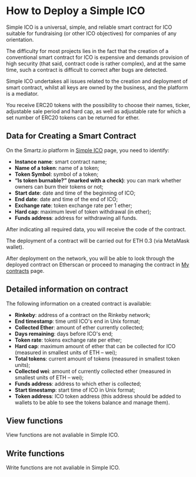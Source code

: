 # How to Deploy a Simple ICO

Simple ICO is a universal, simple, and reliable smart contract for ICO suitable for fundraising (or other ICO objectives) for companies of any orientation. 

The difficulty for most projects lies in the fact that the creation of a conventional smart contract for ICO is expensive and demands provision of high security (that said, contract code is rather complex), and at the same time, such a contract is difficult to correct after bugs are detected. 

Simple ICO undertakes all issues related to the creation and deployment of smart contract, whilst all keys are owned by the business, and the platform is a mediator. 

You receive ERC20 tokens with the possibility to choose their names, ticker, adjustable sale period and hard cap, as well as adjustable rate for which a set number of ERC20 tokens can be returned for ether.

## Data for Creating a Smart Contract

On the Smartz.io platform in [Simple ICO](https://platform.smartz.io/deploy/5aaa7a76ab3d71000bd0c69c/0) page, you need to identify:

* **Instance name**: smart contract name;
* **Name of a token**: name of a token;
* **Token Symbol**: symbol of a token;
* **“Is token burnable?” (marked with a check)**: you can mark whether owners can burn their tokens or not;
* **Start date**: date and time of the beginning of ICO;
* **End date**: date and time of the end of ICO;
* **Exchange rate**: token exchange rate per 1 ether;
* **Hard cap**: maximum level of token withdrawal (in ether);
* **Funds address**: address for withdrawing all funds.

After indicating all required data, you will receive the code of the contract. 

The deployment of a contract will be carried out for ETH 0.3 (via MetaMask wallet).

After deployment on the network, you will be able to look through the deployed contract on Etherscan or proceed to managing the contract in [My contracts](https://platform.smartz.io/dashboard) page.

## Detailed information on contract 

The following information on a created contract is available:

* **Rinkeby**: address of a contract on the Rinkeby network;
* **End timestamp**: time until ICO's end in Unix format;
* **Collected Ether**: amount of ether currently collected;
* **Days remaining**: days before ICO's end;
* **Token rate**: tokens exchange rate per ether;
* **Hard cap**: maximum amount of ether that can be collected for ICO (measured in smallest units of ETH – wei);
* **Total tokens**: current amount of tokens (measured in smallest token units);
* **Collected wei**: amount of currently collected ether (measured in smallest units of ETH – wei);
* **Funds address**: address to which ether is collected;
* **Start timestamp**: start time of ICO in Unix format;
* **Token address**: ICO token address (this address should be added to wallets to be able to see the tokens balance and manage them).

## View functions

View functions are not avaliable in Simple ICO. 

## Write functions

Write functions are not avaliable in Simple ICO. 
